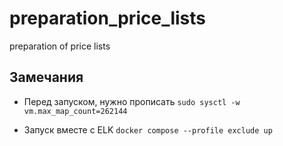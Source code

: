 # preparation_price_lists
preparation of price lists

## Замечания

- Перед запуском, нужно прописать ```sudo sysctl -w vm.max_map_count=262144```

- Запуск вместе с  ELK ```docker compose --profile exclude up```
